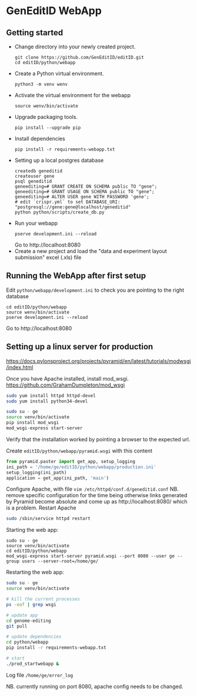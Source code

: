 # GenEditID WebApp

## Getting started

- Change directory into your newly created project.
  ```
  git clone https://github.com/GenEditID/editID.git
  cd editID/python/webapp
  ```
- Create a Python virtual environment.
  ```
  python3 -m venv wenv
  ```
- Activate the virtual environment for the webapp
  ```
  source wenv/bin/activate
  ```
- Upgrade packaging tools.
  ```
  pip install --upgrade pip
  ```
- Install dependencies
  ```
  pip install -r requirements-webapp.txt
  ```
- Setting up a local postgres database
  ```
  createdb geneditid
  createuser gene
  psql geneditid
  geneediting=# GRANT CREATE ON SCHEMA public TO "gene";
  geneediting=# GRANT USAGE ON SCHEMA public TO "gene";
  geneediting=# ALTER USER gene WITH PASSWORD 'gene';
  # edit `crispr.yml` to set DATABASE_URI: "postgresql://gene:gene@localhost/geneditid"
  python python/scripts/create_db.py
  ```
- Run your webapp
  ```
  pserve development.ini --reload
  ```
  Go to http://localhost:8080
- Create a new project and load the "data and experiment layout submission" excel (.xls) file


## Running the WebApp after first setup

Edit `python/webapp/development.ini` to check you are pointing to the right database

```
cd editID/python/webapp
source wenv/bin/activate
pserve development.ini --reload
```

Go to http://localhost:8080


## Setting up a linux server for production

https://docs.pylonsproject.org/projects/pyramid/en/latest/tutorials/modwsgi/index.html

Once you have Apache installed, install mod_wsgi.
https://github.com/GrahamDumpleton/mod_wsgi

```bash
sudo yum install httpd httpd-devel
sudo yum install python34-devel

sudo su - ge
source venv/bin/activate
pip install mod_wsgi
mod_wsgi-express start-server
```

Verify that the installation worked by pointing a browser to the expected url.

Create `editID/python/webapp/pyramid.wsgi` with this content
```python
from pyramid.paster import get_app, setup_logging
ini_path = '/home/ge/editID/python/webapp/production.ini'
setup_logging(ini_path)
application = get_app(ini_path, 'main')
```

Configure Apache, with file `vim /etc/httpd/conf.d/geneditid.conf`
NB. remove specific configuration for the time being otherwise links generated
by Pyramid become absolute and come up as http://localhost:8080/ which is a problem.
Restart Apache
```bash
sudo /sbin/service httpd restart
```

Starting the web app:
```
sudo su - ge
source venv/bin/activate
cd editID/python/webapp
mod_wsgi-express start-server pyramid.wsgi --port 8080 --user ge --group users --server-root=/home/ge/
```

Restarting the web app:

```bash
sudo su - ge
source venv/bin/activate

# kill the current processes
ps -eaf | grep wsgi

# update app
cd genome-editing
git pull

# update dependencies
cd python/webapp
pip install -r requirements-webapp.txt

# start
./prod_startwebapp &
```

Log file `/home/ge/error_log`

NB. currently running on port 8080, apache config needs to be changed.
